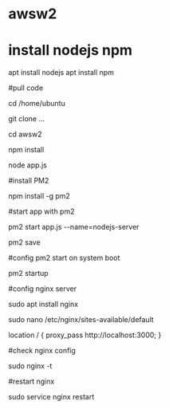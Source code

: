 # awsw2

# install nodejs npm
apt install nodejs
apt install npm

#pull code

cd /home/ubuntu

git clone ...

cd awsw2

npm install

node app.js

#install PM2

npm install -g pm2 

#start app with pm2

pm2 start app.js --name=nodejs-server

pm2 save

#config pm2 start on system boot

pm2 startup

#config nginx server

sudo apt install nginx

sudo nano /etc/nginx/sites-available/default

location / {
        proxy_pass http://localhost:3000;
    }

#check nginx config

sudo nginx -t

#restart nginx

sudo service nginx restart
